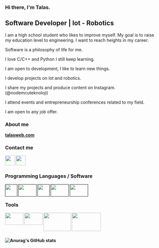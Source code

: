 ### Hi there, I'm Talas.
	
	
## Software Developer | Iot - Robotics

I am a high school student who likes to improve myself.
My goal is to raise my education level to engineering.
I want to reach heights in my career.

Software is a philosophy of life for me.

I love C/C++ and Python I still keep learning.

I am open to development, I like to learn new things.

I develop projects on Iot  and robotics.

I share my projects and produce content on Instagram.
(@nodemcuteknoloji)

I attend events and entrepreneurship conferences related to my field.

I am open to any job offer.



### About me

<p><a href="https://www.talasweb.com/"><b>talasweb.com</br></a></p>

### Contact me

<a href="https://www.linkedin.com/in/muhammedalitalas/"><img height="32" width="32" src="https://unpkg.com/simple-icons@6.11.0/icons/linkedin.svg" align="left" /></a>
<a href="https://www.instagram.com/mrtalas06/"><img height="32" width="32" src="https://unpkg.com/simple-icons@v6/icons/instagram.svg" align="left" /></a>

<br />
<br />

### Programming Languages / Software

<a href=""><img height="40" width="40" src="https://upload.wikimedia.org/wikipedia/commons/thumb/1/18/ISO_C%2B%2B_Logo.svg/1822px-ISO_C%2B%2B_Logo.svg.png" align="left" /></a>
<a href=""><img height="40" width="60" src="https://www.vectorlogo.zone/logos/python/python-icon.svg" align="left" /></a>
<a href=""><img height="40" width="40" src="https://seeklogo.com/images/C/c-sharp-c-logo-02F17714BA-seeklogo.com.png" align="left" /></a>
<a href=""><img height="40" width="60" src="https://upload.wikimedia.org/wikipedia/commons/thumb/2/27/PHP-logo.svg/2560px-PHP-logo.svg.png" align="left" /></a>
<a href=""><img height="40" width="60" src="https://upload.wikimedia.org/wikipedia/commons/thumb/8/87/Arduino_Logo.svg/2560px-Arduino_Logo.svg.png" align="left" /></a>

<br />
<br />

### Tools

<a href="https://www.instagram.com/nodemcuteknoloji/"><img height="40" width="60" src="https://cdn.cdnlogo.com/logos/v/82/visual-studio-code.svg" align="left" /></a>
<a href="https://www.instagram.com/nodemcuteknoloji/"><img height="40" width="60" src="https://www.vectorlogo.zone/logos/arduino/arduino-official.svg" align="left" /></a>
<a href="https://www.instagram.com/nodemcuteknoloji/"><img height="60" width="90" src="https://cdn.cdnlogo.com/logos/p/36/pycharm.svg" align="left" /></a>
<a href="https://www.instagram.com/nodemcuteknoloji/"><img height="60" width="95" src="https://www.vectorlogo.zone/logos/git-scm/git-scm-ar21.svg" align="left" /></a>

<br />
<br />
<br />
<br />

![Anurag's GitHub stats](https://github-readme-stats.vercel.app/api/top-langs/?username=MrTalas&layout=demo)




	
